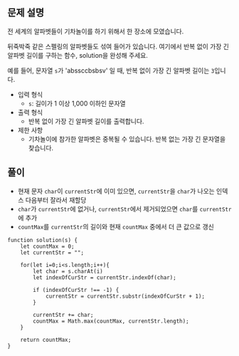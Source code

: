 ## 문제 설명

전 세계의 알파벳들이 기차놀이를 하기 위해서 한 장소에 모였습니다.

뒤죽박죽 같은 스펠링의 알파벳들도 섞여 들어가 있습니다.
여기에서 반복 없이 가장 긴 알파벳 길이를 구하는 함수, solution을 완성해 주세요.

예를 들어, 문자열 `s`가 'abssccbsbsv' 일 때, 반복 없이 가장 긴 알파벳 길이는 `3`입니다.

- 입력 형식
  - `s`: 길이가 1 이상 1,000 이하인 문자열
- 출력 형식
  - 반복 없이 가장 긴 알파벳 길이를 출력합니다.
- 제한 사항
  - 기차놀이에 참가한 알파벳은 중복될 수 있습니다. 반복 없는 가장 긴 문자열을 찾습니다.

## 풀이

- 현재 문자 `char`이 `currentStr`에 이미 있으면, `currentStr`을 `char`가 나오는 인덱스 다음부터 잘라서 재할당
- `char`가 `currentStr`에 없거나, `currentStr`에서 제거되었으면 `char`를 `currentStr`에 추가
- `countMax`를 `currentStr`의 길이와 현재 `countMax` 중에서 더 큰 값으로 갱신

```
function solution(s) {
    let countMax = 0;
    let currentStr = "";

    for(let i=0;i<s.length;i++){
        let char = s.charAt(i)
        let indexOfCurStr = currentStr.indexOf(char);

        if (indexOfCurStr !== -1) {
            currentStr = currentStr.substr(indexOfCurStr + 1);
        }

        currentStr += char;
        countMax = Math.max(countMax, currentStr.length);
    }

    return countMax;
}
```
